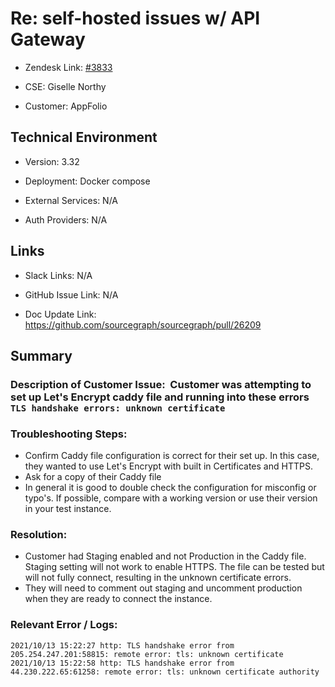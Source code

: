 # Re: self-hosted issues w/ API Gateway 



- Zendesk Link: [#3833](https://sourcegraph.zendesk.com/agent/tickets/3833)

- CSE: Giselle Northy

- Customer: AppFolio <!-- Redact if this contains personally identifying information -->


<!-- Data populated from integration, speak to Ben Gordon or Michael Bali if not working -->

<!-- During Internal team trial, fill missing data manually (we are waiting for all data to sync) -->



## Technical Environment

- Version: ​3.32

- Deployment: Docker compose

- External Services: N/A

- Auth Providers: N/A





## Links
<!-- Data for CSE manual entry -->
- Slack Links: N/A

- GitHub Issue Link: N/A

- Doc Update Link: https://github.com/sourcegraph/sourcegraph/pull/26209



## Summary
### Description of Customer Issue:  Customer was attempting to set up Let's Encrypt caddy file and running into these errors `TLS handshake errors: unknown certificate`


### Troubleshooting Steps:  

* Confirm Caddy file configuration is correct for their set up. In this case, they wanted to use Let's Encrypt with built in Certificates and HTTPS.
* Ask for a copy of their Caddy file
* In general it is good to double check the configuration for misconfig or typo's. If possible, compare with a working version or use their version in your test instance.



### Resolution:  

* Customer had Staging enabled and not Production in the Caddy file. Staging setting will not work to enable HTTPS. The file can be tested but will not fully connect, resulting in the unknown certificate errors.
* They will need to comment out staging and uncomment production when they are ready to connect the instance.


### Relevant Error / Logs:  

<!-- Please redact keys, tokens, and personal identifying information -->



```
2021/10/13 15:22:27 http: TLS handshake error from 205.254.247.201:58815: remote error: tls: unknown certificate
2021/10/13 15:22:58 http: TLS handshake error from 44.230.222.65:61258: remote error: tls: unknown certificate authority
```
<!-- Once complete, upload a copy to https://github.com/sourcegraph/support-tools-internal/tree/main/resolved-tickets as a .md file -->
<!-- Name the file 3833.md -->
